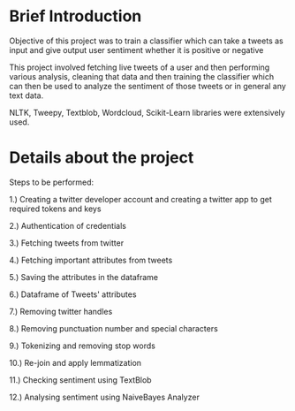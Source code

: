 # Brief Introduction

Objective of this project was to train a classifier which can take a tweets as input and give output user sentiment whether it is positive or negative

This project involved fetching live tweets of a user and then performing various analysis, cleaning that data and then training the classifier which can then be used to analyze the sentiment of those tweets or in general any text data.

NLTK, Tweepy, Textblob, Wordcloud, Scikit-Learn libraries were extensively used.


# Details about the project

Steps to be performed:

1.) Creating a twitter developer account and creating a twitter app to get required tokens and keys

2.) Authentication of credentials

3.) Fetching tweets from twitter

4.) Fetching important attributes from tweets

5.) Saving the attributes in the dataframe

6.) Dataframe of Tweets' attributes

7.) Removing twitter handles

8.) Removing punctuation number and special characters

9.) Tokenizing and removing stop words

10.) Re-join and apply lemmatization

11.) Checking sentiment using TextBlob

12.) Analysing sentiment using NaiveBayes Analyzer

